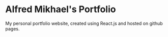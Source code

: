 # Alfred Mikhael's Portfolio

My personal portfolio website, created using React.js and hosted on github pages.
